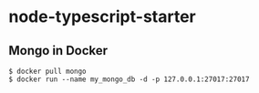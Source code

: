 # node-typescript-starter

## Mongo in Docker
	$ docker pull mongo
	$ docker run --name my_mongo_db -d -p 127.0.0.1:27017:27017
